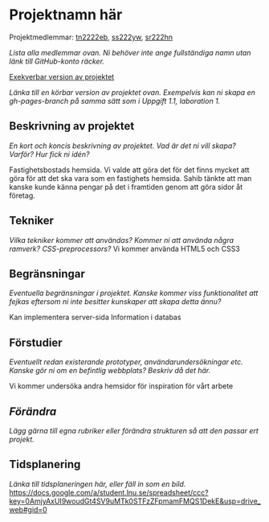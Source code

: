 # Projektnamn här
Projektmedlemmar: 
[tn2222eb](https://github.com/tn222eb), [ss222yw](https://github.com/ss222yw), [sr222hn](https://github.com/sr222hn)

*Lista alla medlemmar ovan. Ni behöver inte ange fullständiga namn utan länk till GitHub-konto räcker.*

[Exekverbar version av projektet](https://github.com/tn222eb/ProjektskelettHT13)

*Länka till en körbar version av projektet ovan. Exempelvis kan ni skapa en gh-pages-branch på samma sätt som i Uppgift 1.1, laboration 1.*

## Beskrivning av projektet
*En kort och koncis beskrivning av projektet. Vad är det ni vill skapa? Varför? Hur fick ni idén?*

Fastighetsbostads hemsida.
Vi valde att göra det för det finns mycket att göra för att det ska vara som en fastighets hemsida.
Sahib tänkte att man kanske kunde känna pengar på det i framtiden genom att göra sidor åt företag.



## Tekniker
*Vilka tekniker kommer att användas? Kommer ni att använda några ramverk? CSS-preprocessors?*
Vi kommer använda HTML5 och CSS3

## Begränsningar
*Eventuella begränsningar i projektet. Kanske kommer viss funktionalitet att fejkas eftersom ni inte besitter kunskaper att skapa detta ännu?*

Kan implementera server-sida 
Information i databas

## Förstudier
*Eventuellt redan existerande prototyper, användarundersökningar etc. Kanske gör ni om en befintlig webbplats? Beskriv då det här.*

Vi kommer undersöka andra hemsidor för inspiration för vårt arbete

## *Förändra*
*Lägg gärna till egna rubriker eller förändra strukturen så att den passar ert projekt.*

## Tidsplanering
*Länka till tidsplaneringen här, eller fäll in som en bild.*
https://docs.google.com/a/student.lnu.se/spreadsheet/ccc?key=0AmjyAxUI9woudGt4SV9uMTk0STFzZFpmamFMQS1DekE&usp=drive_web#gid=0